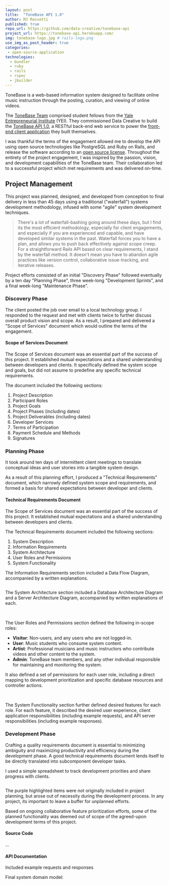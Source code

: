 ```yaml
---
layout: post
title:  "ToneBase API 1.0"
author: MJ Rossetti
published: true
repo_url: https://github.com/data-creative/tonebase-api
project_url: https://tonebase-api.herokuapp.com/
img: tonebase-logo.jpg # rails-logo.png
use_img_as_post_header: true
categories:
 - open-source-application
technologies:
  - bundler
  - ruby
  - rails
  - rspec
  - jbuilder
---
```


ToneBase is a web-based information system designed to facilitate online music instruction through the posting, curation, and viewing of online videos.

The [ToneBase Team](https://twitter.com/tonebaseteam) comprised student fellows from the [Yale Entrepreneurial Institute](https://www.city.yale.edu/) (YEI). They commissioned Data Creative to build the [ToneBase API 1.0](https://tonebase-api.herokuapp.com/), a RESTful back-end web service to power the [front-end client application](https://tonebase.co/) they built themselves.

I was thankful the terms of the engagement allowed me to develop the API using open source technologies like PostgreSQL and Ruby on Rails, and release the software according to an [open source license](https://github.com/data-creative/tonebase-api/blob/master/LICENSE.md). Throughout the entirety of the project engagement, I was inspired by the passion, vision, and development capabilities of the ToneBase team. Their collaboration led to a successful project which met requirements and was delivered on-time.

## Project Management

This project was planned, designed, and developed from conception to final delivery in less than 45 days using a traditional ("waterfall") systems development methodology, infused with some "agile" system development techniques.

> There's a lot of waterfall-bashing going around these days, but I find its the most efficient methodology, especially for client engagements, and especially if you are experienced and capable, and have developed similar systems in the past. Waterfall forces you to have a plan, and allows you to push back effectively against scope creep. For a straightforward Rails API based on clear requirements, I stand by the waterfall method. It doesn't mean you have to abandon agile practices like version control, collaborative issue-tracking, and iterative releases.

Project efforts consisted of an initial "Discovery Phase" followed eventually by a ten day "Planning Phase", three week-long "Development Sprints", and a final week-long "Maintenance Phase".

### Discovery Phase

The client posted the job over email to a local technology group. I responded to the request and met with clients twice to further discuss overall product vision and scope. As a result, I prepared and delivered a "Scope of Services" document which would outline the terms of the engagement.

#### Scope of Services Document

The Scope of Services document was an essential part of the success of this project. It established mutual expectations and a shared understanding between developers and clients. It specifically defined the system scope and goals, but did not assume to predefine any specific technical requirements.

The document included the following sections:

  1. Project Description
  2. Participant Roles
  3. Project Goals
  4. Project Phases (including dates)
  5. Project Deliverables (including dates)
  6. Developer Services
  7. Terms of Participation
  8. Payment Schedule and Methods
  9. Signatures

### Planning Phase

It took around ten days of intermittent client meetings to translate conceptual ideas and user stories into a tangible system design.

As a result of this planning effort, I produced a "Technical Requirements" document, which narrowly defined system scope and requirements, and formed a basis for shared expectations between developer and clients.

#### Technical Requirements Document

The Scope of Services document was an essential part of the success of this project. It established mutual expectations and a shared understanding between developers and clients.

The Technical Requirements document included the following sections:

  1. System Description
  2. Information Requirements
  3. System Architecture
  4. User Roles and Permissions
  5. System Functionality

The Information Requirements section included a Data Flow Diagram, accompanied by a written explanations.

<img class="img-responsive" src="{{ site.base_url }}/assets/img/posts/tonebase-req-data-flow-diagram.png" alt="">

The System Architecture section included a Database Architecture Diagram and a Server Architecture Diagram, accompanied by written explanations of each.

<img class="img-responsive" src="{{ site.base_url }}/assets/img/posts/tonebase-req-database-architecture-diagram.png" alt="">

<img class="img-responsive" src="{{ site.base_url }}/assets/img/posts/tonebase-req-server-architecture-diagram.png" alt="">

The User Roles and Permissions section defined the following in-scope roles:

  + **Visitor**: Non-users, and any users who are not logged-in.
  + **User**: Music students who consume system content.
  + **Artist**: Professional musicians and music instructors who contribute videos and other content to the system.
  + **Admin**: ToneBase team members, and any other individual responsible for maintaining and monitoring the system.

It also defined a set of permissions for each user role, including a direct mapping to development prioritization and specific database resources and controller actions.

<img class="img-responsive" src="{{ site.base_url }}/assets/img/posts/tonebase-req-permissions-visitor.png" alt="">

<img class="img-responsive" src="{{ site.base_url }}/assets/img/posts/tonebase-req-permissions-user.png" alt="">

<img class="img-responsive" src="{{ site.base_url }}/assets/img/posts/tonebase-req-permissions-artist.png" alt="">

<img class="img-responsive" src="{{ site.base_url }}/assets/img/posts/tonebase-req-permissions-admin.png" alt="">

The System Functionality section further defined desired features for each role. For each feature, it described the desired user experience, client application responsibilities (including example requests), and API server responsibilities (including example responses).

### Development Phase

Crafting a quality requirements document is essential to minimizing ambiguity and maximizing productivity and efficiency during the development phase. A good technical requirements document lends itself to be directly translated into subcomponent developer tasks.

I used a simple spreadsheet to track development priorities and share progress with clients.

<img class="img-responsive" src="{{ site.base_url }}/assets/img/posts/tonebase-dev-priorities.png" alt="">

The purple highlighted items were not originally included in project planning, but arose out of necessity during the development process. In any project, its important to leave a buffer for unplanned efforts.






Based on ongoing collaborative feature prioritization efforts, some of the planned functionality was deemed out of scope of the agreed-upon development terms of this project.

#### Source Code

...

#### API Documentation


Included example requests and responses

Final system domain model:

<img class="img-responsive" src="{{ site.base_url }}/assets/img/posts/tonebase-final-erd.png" alt="">
